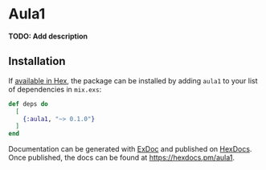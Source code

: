 # Aula1

**TODO: Add description**

## Installation

If [available in Hex](https://hex.pm/docs/publish), the package can be installed
by adding `aula1` to your list of dependencies in `mix.exs`:

```elixir
def deps do
  [
    {:aula1, "~> 0.1.0"}
  ]
end
```

Documentation can be generated with [ExDoc](https://github.com/elixir-lang/ex_doc)
and published on [HexDocs](https://hexdocs.pm). Once published, the docs can
be found at <https://hexdocs.pm/aula1>.

